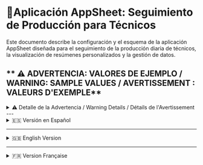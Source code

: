 # 📄Aplicación AppSheet: Seguimiento de Producción para Técnicos

Este documento describe la configuración y el esquema de la aplicación AppSheet diseñada para el seguimiento de la producción diaria de técnicos, la visualización de resúmenes personalizados y la gestión de datos.

## ** ⚠️ ADVERTENCIA: VALORES DE EJEMPLO / WARNING: SAMPLE VALUES / AVERTISSEMENT : VALEURS D'EXEMPLE**

<details>
<summary> ⚠️ Detalle de la Advertencia / Warning Details / Détails de l'Avertissement</summary>

**Español:**
Por favor, tened en cuenta que todos los valores numéricos de producción (ej. REUTI, COMPLETA, AV-POST, REP, BONOS) utilizados en la hoja de cálculo de la plantilla y en los cálculos de esta aplicación son **puramente ficticios y se incluyen únicamente con fines de demostración**. Por lo tanto, los valores calculados como PUNTOS, PB y SALARIO BRUTO también son ficticios y no representan datos reales ni compensaciones económicas verdaderas.

**English:**
Please note that all numerical production values (e.g., REUTI, COMPLETA, AV-POST, REP, BONOS) used in the template spreadsheet and in the calculations within this application are **purely fictitious and included for demonstration purposes only**. Therefore, calculated values such as POINTS, PB, and GROSS SALARY are also fictitious and do not represent real-world data or actual financial compensation.

**Français:**
Veuillez noter que toutes les valeurs numériques de production (par exemple, REUTI, COMPLETA, AV-POST, REP, BONOS) utilisées dans le modèle de feuille de calcul et dans les calculs de cette application sont **purement fictives et incluses uniquement à des fins de démonstration**. Par conséquent, les les valeurs calculées telles que POINTS, PB et SALAIRE BRUT sont également fictives et ne représentent ni des données réelles ni une compensation financière réelle.
</details>
---

<details>
<summary>🇪🇸 Versión en Español</summary>

## 📱 1. Visión General de la Aplicación

La aplicación AppSheet sirve como la interfaz principal para:
* La entrada de datos de producción diarios por parte de los técnicos.
* La visualización personalizada de su rendimiento individual.
* La presentación de un resumen consolidado con cálculos de puntos y salario bruto estimado.
* Garantizar la seguridad y privacidad de los datos, mostrando a cada usuario solo su información relevante.

<details>
<summary> 🔄 2. Fuentes de Datos</summary>

La aplicación se conecta a una única Hoja de Cálculo de Google, que contiene las siguientes pestañas tratadas como tablas en AppSheet:

* **`Datos Centralizados`**: Tabla principal para el registro de datos brutos de producción.
* **`Resumen Calculado`**: Tabla auxiliar utilizada para generar vistas de resumen agregadas y campos calculados a nivel de empleado.
</details>

<details>
<summary>3. Configuración de Tablas</summary>

### 📊 3.1. Tabla: `Datos Centralizados`

* **Propósito:** Almacenar los registros de producción diarios de todos los técnicos.
* **Fuente:** Pestaña `Datos Centralizados` de Google Sheets.
* **Comportamiento de Entrada de Datos:** Configurada para **actualizar** los registros existentes cuando un técnico envía un formulario para una `FECHA` y `Email Empleado` que ya tiene datos. Esto asegura que no se dupliquen las entradas para el mismo día y empleado.
* **Columnas Clave y Tipos (Ejemplo basado en un posible mapeo):**
    * `FECHA` (Columna A): `Number` (o `Date`, si se prefiere una fecha completa) - **Key** (parte de la clave compuesta con `Email Empleado`)
    * `REUTI` (Columna B): `Number`
    * `COMPLETA` (Columna C): `Number`
    * `AV-POST` (Columna D): `Number`
    * `REP` (Columna E): `Number`
    * `BONOS` (Columna F): `Number`
    * `NOTAS` (Columna G): `LongText`
    * `Email Empleado` (Columna H): `Email` - **Key** (parte de la clave compuesta con `FECHA`)
    * *(Opcional) `Timestamp` (Columna I):* `DateTime` (AppSheet gestionado para auditar la última modificación).

### 📊 3.2. Tabla: `Resumen Calculado`

* **Propósito:** Servir como base para mostrar los totales y cálculos agregados por empleado. Contiene una lista única de todos los emails de los empleados.
* **Fuente:** Pestaña `Resumen Calculado` de Google Sheets.
* **Columna Clave y Tipo:**
    * `Email Empleado` (Columna A): `Email` - **Key**

* **Columnas Virtuales (Campos Calculados):** Estas columnas se calculan dinámicamente en AppSheet y proporcionan las métricas de resumen:

    * **`Total REUTI`**
        * **Tipo:** `Number`
        * **Fórmula:**
            ```appsheet
            SUM(SELECT(Datos Centralizados[REUTI], [Email Empleado] = [_THISROW].[Email Empleado]))
            ```

    * **`Total COMPLETA`**
        * **Tipo:** `Number`
        * **Fórmula:**
            ```appsheet
            SUM(SELECT(Datos Centralizados[COMPLETA], [Email Empleado] = [_THISROW].[Email Empleado]))
            ```

    * **`Total AV-POST`**
        * **Tipo:** `Number`
        * **Fórmula:**
            ```appsheet
            SUM(SELECT(Datos Centralizados[AV-POST], [Email Empleado] = [_THISROW].[Email Empleado]))
            ```

    * **`Total REP`**
        * **Tipo:** `Number`
        * **Fórmula:**
            ```appsheet
            SUM(SELECT(Datos Centralizados[REP], [Email Empleado] = [_THISROW].[Email Empleado]))
            ```

    * **`Total BONOS`**
        * **Tipo:** `Number`
        * **Fórmula:**
            ```appsheet
            SUM(SELECT(Datos Centralizados[BONOS], [Email Empleado] = [_THISROW].[Email Empleado]))
            ```

    * **`PUNTOS`**
        * **Tipo:** `Number`
        * **Fórmula:**
            ```appsheet
            ([Total REUTI] * 5) + ([Total COMPLETA] * 5) + ([Total AV-POST] * 5) + ([Total REP] * 5) + ([Total BONOS] * 5)
            ```

    * **`PB`**
        * **Tipo:** `Number`
        * **Fórmula:**
            ```appsheet
            [Total REUTI] + [Total COMPLETA]
            ```

    * **`SALARIO BRUTO`**
        * **Tipo:** `Number`
        * **Fórmula:**
            ```appsheet
            ([Total REUTI] * 5) + ([Total COMPLETA] * 5) + ([Total AV-POST] * 5) + ([Total REP] * 5) + ([Total BONOS] * 5)
            ```

    * **`ADVERTENCIA_TEXTO`**
        * **Tipo:** `LongText`
        * **Fórmula:**
            ```appsheet
            "La información que se muestra es orientativa y no vinculante, puesto que muestra una producción bruta, no tiene en cuenta ni las visitas en garantía, ni repetidas, ni otros conceptos que pueden hacer que varie por lo que no puede considerarse como la producción definitiva, simplemente es orientativa con la finalidad de ayudar a los técnicos a hacer un seguimiento de su trabajo y a una mejor organización"
            ```
</details>

<details>
<summary> 👀 4. Vistas de Usuario (UX Views)</summary>

Las vistas principales de la aplicación incluyen:

* **Vista de Entrada de Producción Diaria:** (Ej. Basada en `Datos Centralizados`, tipo `Form` o `Detail/Deck`) Permite a los técnicos introducir y editar sus registros de producción para cada día.
* **`TOTAL APROXIMADO`:**
    * **Propósito:** Mostrar los totales acumulados de cada métrica, los puntos, el PB y el salario bruto estimado de cada técnico.
    * **Tabla:** `Resumen Calculado`
    * **Tipo de Vista:** Típicamente `Detail` (para que un usuario vea solo su propio resumen) o `Table`/`Deck` (para una vista de administrador).
    * **Elementos Visualizados:** Todas las Columnas Virtuales definidas anteriormente.
</details>

<details>
<summary> 🛠️ 5. Configuración de Seguridad</summary>

La aplicación implementa seguridad a nivel de fila para proteger la privacidad de los datos de cada técnico.

* **Ubicación:** `Security > Row filter condition`
* **Tablas Afectadas:** `Datos Centralizados` y `Resumen Calculado`.
* **Condición de Filtro Aplicada:** Para ambas tablas, la expresión utilizada es:
    ```appsheet
    [Email Empleado] = USEREMAIL()
    ```
    * **Efecto:** Esta condición asegura que cada usuario que inicia sesión en la aplicación solo pueda ver y acceder a las filas de datos donde el email en la columna `[Email Empleado]` coincide con su propio email de inicio de sesión (`USEREMAIL()`). Esto se aplica tanto a sus registros diarios como a sus resúmenes calculados, garantizando la confidencialidad de la información de otros usuarios.
    * *(Opcional para Administradores):* Para permitir que un administrador vea todos los datos, la condición podría extenderse a:
        `[Email Empleado] = USEREMAIL() OR USEREMAIL() = "tu.email.admin@dominio.com"` (o utilizando `USERROLE()` si hay roles definidos).
</details>

</details>

---

<details>
<summary>🇬🇧 English Version</summary>

# AppSheet Application: Technician Production Tracking

This document describes the configuration and schema of the AppSheet application designed for daily technician production tracking, personalized summary visualization, and data management.

## 1. Application Overview

The AppSheet application serves as the main interface for:
* Daily production data entry by technicians.
* Personalized visualization of individual performance.
* Presentation of a consolidated summary with calculated points and estimated gross salary.
* Ensuring data security and privacy by showing each user only their relevant information.

<details>
<summary>2. Data Sources</summary>

The application connects to a single Google Sheet, which contains the following tabs treated as tables in AppSheet:

* **`Datos Centralizados` (Centralized Data)**: Main table for raw production data logging.
* **`Resumen Calculado` (Calculated Summary)**: Auxiliary table used to generate aggregated summary views and calculated fields at the employee level.
</details>

<details>
<summary>3. Table Configurations</summary>

### 3.1. Table: `Datos Centralizados` (Centralized Data)

* **Purpose:** To store daily production records for all technicians.
* **Source:** `Datos Centralizados` tab in Google Sheets.
* **Data Entry Behavior:** Configured to **update** existing records when a technician submits a form for a `FECHA` (Date) and `Email Empleado` (Employee Email) that already has data. This ensures no duplicate entries for the same day and employee.
* **Key Columns and Types (Example based on a possible mapping):**
    * `FECHA` (Column A): `Number` (or `Date`, if a full date is preferred) - **Key** (part of composite key with `Email Empleado`)
    * `REUTI` (Column B): `Number`
    * `COMPLETA` (Column C): `Number`
    * `AV-POST` (Column D): `Number`
    * `REP` (Column E): `Number`
    * `BONOS` (Column F): `Number`
    * `NOTAS` (Column G): `LongText`
    * `Email Empleado` (Column H): `Email` - **Key** (part of composite key with `FECHA`)
    * *(Optional) `Timestamp` (Column I):* `DateTime` (AppSheet managed for auditing last modification).

### 3.2. Table: `Resumen Calculado` (Calculated Summary)

* **Purpose:** To serve as the base for displaying aggregated totals and calculations per employee. Contains a unique list of all employee emails.
* **Source:** `Resumen Calculado` tab in Google Sheets.
* **Key Column and Type:**
    * `Email Empleado` (Column A): `Email` - **Key**

* **Virtual Columns (Calculated Fields):** These columns are dynamically calculated in AppSheet and provide the summary metrics:

    * **`Total REUTI`**
        * **Type:** `Number`
        * **Formula:**
            ```appsheet
            SUM(SELECT(Datos Centralizados[REUTI], [Email Empleado] = [_THISROW].[Email Empleado]))
            ```

    * **`Total COMPLETA`**
        * **Type:** `Number`
        * **Formula:**
            ```appsheet
            SUM(SELECT(Datos Centralizados[COMPLETA], [Email Empleado] = [_THISROW].[Email Empleado]))
            ```

    * **`Total AV-POST`**
        * **Type:** `Number`
        * **Formula:**
            ```appsheet
            SUM(SELECT(Datos Centralizados[AV-POST], [Email Empleado] = [_THISROW].[Email Empleado]))
            ```

    * **`Total REP`**
        * **Type:** `Number`
        * **Formula:**
            ```appsheet
            SUM(SELECT(Datos Centralizados[REP], [Email Empleado] = [_THISROW].[Email Empleado]))
            ```

    * **`Total BONOS`**
        * **Type:** `Number`
        * **Formula:**
            ```appsheet
            SUM(SELECT(Datos Centralizados[BONOS], [Email Empleado] = [_THISROW].[Email Empleado]))
            ```

    * **`POINTS`**
        * **Type:** `Number`
        * **Formula:**
            ```appsheet
            ([Total REUTI] * 5) + ([Total COMPLETA] * 5) + ([Total AV-POST] * 5) + ([Total REP] * 5) + ([Total BONOS] * 5)
            ```

    * **`PB`**
        * **Type:** `Number`
        * **Formula:**
            ```appsheet
            [Total REUTI] + [Total COMPLETA]
            ```

    * **`GROSS SALARY`**
        * **Type:** `Number`
        * **Formula:**
            ```appsheet
            ([Total REUTI] * 5) + ([Total COMPLETA] * 5) + ([Total AV-POST] * 5) + ([Total REP] * 5) + ([Total BONOS] * 5)
            ```

    * **`DISCLAIMER_TEXT`**
        * **Type:** `LongText`
        * **Formula:**
            ```appsheet
            "The information shown is indicative and non-binding, as it represents gross production. It does not account for warranty visits, repeated visits, or other concepts that may cause variations, and therefore cannot be considered as definitive production. It is merely indicative, intended to help technicians track their work and improve organization."
            ```
</details>

<details>
<summary>4. User Views (UX Views)</summary>

The main views of the application include:

* **Daily Production Entry View:** (e.g., Based on `Datos Centralizados`, `Form` or `Detail/Deck` type) Allows technicians to enter and edit their daily production records.
* **`APPROXIMATE TOTAL`:**
    * **Purpose:** To display the accumulated totals for each metric, points, PB, and estimated gross salary for each technician.
    * **Table:** `Resumen Calculado`
    * **View Type:** Typically `Detail` (for a user to see only their own summary) or `Table`/`Deck` (for an administrator's view).
    * **Displayed Elements:** All Virtual Columns defined above.
</details>

<details>
<summary>5. Security Configuration</summary>

The application implements row-level security to protect the privacy of each technician's data.

* **Location:** `Security > Row filter condition`
* **Affected Tables:** `Datos Centralizados` and `Resumen Calculado`.
* **Applied Filter Condition:** For both tables, the expression used is:
    ```appsheet
    [Email Empleado] = USEREMAIL()
    ```
    * **Effect:** This condition ensures that each user logged into the application can only see and access data rows where the email in the `[Email Empleado]` column matches their own login email (`USEREMAIL()`). This applies to both their daily records and calculated summaries, guaranteeing the confidentiality of other users' information.
    * *(Optional for Admins):* To allow an administrator to view all data, the condition could be extended to:
        `[Email Empleado] = USEREMAIL() OR USEREMAIL() = "your.admin.email@domain.com"` (or using `USERROLE()` if roles are defined).
</details>

</details>

---

<details>
<summary>🇫🇷 Version Française</summary>

# Application AppSheet : Suivi de Production des Techniciens

Ce document décrit la configuration et le schéma de l'application AppSheet conçue pour le suivi quotidien de la production des techniciens, la visualisation personnalisée des résumés et la gestion des données.

## 1. Vue d'Ensemble de l'Application

L'application AppSheet sert d'interface principale pour :
* La saisie quotidienne des données de production par les techniciens.
* La visualisation personnalisée de leurs performances individuelles.
* La présentation d'un résumé consolidé avec des calculs de points et un salaire brut estimé.
* Assurer la sécurité et la confidentialité des données en n'affichant à chaque utilisateur que les informations qui le concernent.

<details>
<summary>2. Sources de Données</summary>

L'application se connecte à une unique feuille de calcul Google, qui contient les onglets suivants traités comme des tables dans AppSheet :

* **`Datos Centralizados` (Données Centralisées)** : Table principale pour l'enregistrement des données de production brutes.
* **`Resumen Calculado` (Résumé Calculé)** : Table auxiliaire utilisée pour générer des vues de résumé agrégées et des champs calculés au niveau de l'employé.
</details>

<details>
<summary>3. Configuration des Tables</summary>

### 3.1. Tableau : `Datos Centralizados` (Données Centralisées)

* **Objectif :** Stocker les enregistrements de production quotidiens de tous les techniciens.
* **Source :** Onglet `Datos Centralizados` de Google Sheets.
* **Comportement de Saisie de Données :** Configuré pour **mettre à jour** les enregistrements existants lorsqu'un technicien soumet un formulaire pour une `FECHA` (Date) et un `Email Empleado` (E-mail de l'Employé) qui a déjà des données. Cela garantit l'absence de doublons pour le même jour et le même employé.
* **Colonnes Clés et Types (Exemple basé sur un mappage possible) :**
    * `FECHA` (Colonne A) : `Number` (ou `Date`, si une date complète est préférée) - **Clé** (partie de la clé composite avec `Email Empleado`)
    * `REUTI` (Colonne B) : `Number`
    * `COMPLETA` (Colonne C) : `Number`
    * `AV-POST` (Colonne D) : `Number`
    * `REP` (Colonne E) : `Number`
    * `BONOS` (Colonne F) : `Number`
    * `NOTAS` (Colonne G) : `LongText`
    * `Email Empleado` (Colonne H) : `Email` - **Clé** (partie de la clé composite avec `FECHA`)
    * *(Optionnel) `Timestamp` (Colonne I) :* `DateTime` (géré par AppSheet pour l'audit de la dernière modification).

### 3.2. Tableau : `Resumen Calculado` (Résumé Calculé)

* **Objectif :** Servir de base pour afficher les totaux agrégés et les calculs par employé. Contient une liste unique de tous les e-mails des employés.
* **Source :** Onglet `Resumen Calculado` de Google Sheets.
* **Colonne Clé et Type :**
    * `Email Empleado` (Colonne A) : `Email` - **Clé**

* **Colonnes Virtuelles (Champs Calculés) :** Ces colonnes sont calculées dynamiquement dans AppSheet et fournissent les métriques de résumé :

    * **`Total REUTI`**
        * **Type :** `Number`
        * **Formule :**
            ```appsheet
            SUM(SELECT(Datos Centralizados[REUTI], [Email Empleado] = [_THISROW].[Email Empleado]))
            ```

    * **`Total COMPLETA`**
        * **Type :** `Number`
        * **Formule :**
            ```appsheet
            SUM(SELECT(Datos Centralizados[COMPLETA], [Email Empleado] = [_THISROW].[Email Empleado]))
            ```

    * **`Total AV-POST`**
        * **Type :** `Number`
        * **Formule :**
            ```appsheet
            SUM(SELECT(Datos Centralizados[AV-POST], [Email Empleado] = [_THISROW].[Email Empleado]))
            ```

    * **`Total REP`**
        * **Type :** `Number`
        * **Formule :**
            ```appsheet
            SUM(SELECT(Datos Centralizados[REP], [Email Empleado] = [_THISROW].[Email Empleado]))
            ```

    * **`Total BONOS`**
        * **Type :** `Number`
        * **Formule :**
            ```appsheet
            SUM(SELECT(Datos Centralizados[BONOS], [Email Empleado] = [_THISROW].[Email Empleado]))
            ```

    * **`POINTS`**
        * **Type :** `Number`
        * **Formule :**
            ```appsheet
            ([Total REUTI] * 5) + ([Total COMPLETA] * 5) + ([Total AV-POST] * 5) + ([Total REP] * 5) + ([Total BONOS] * 5)
            ```

    * **`PB`**
        * **Type :** `Number`
        * **Formule :**
            ```appsheet
            [Total REUTI] + [Total COMPLETA]
            ```

    * **`SALAIRE BRUT`**
        * **Type :** `Number`
        * **Formule :**
            ```appsheet
            ([Total REUTI] * 5) + ([Total COMPLETA] * 5) + ([Total AV-POST] * 5) + ([Total REP] * 5) + ([Total BONOS] * 5)
            ```

    * **`TEXTE_AVERTISSEMENT`**
        * **Type :** `LongText`
        * **Formule :**
            ```appsheet
            "Les informations présentées sont indicatives et non contraignantes, car elles représentent une production brute. Elles ne tiennent pas compte des visites sous garantie, des visites répétées ou d'autres concepts pouvant entraîner des variations, et ne peuvent donc pas être considérées comme la production définitive. Elles sont simplement indicatives, destinées à aider les techniciens à suivre leur travail et à améliorer leur organisation."
            ```
</details>

<details>
<summary>4. Vues Utilisateur (UX Views)</summary>

Les vues principales de l'application comprennent :

* **Vue de Saisie de Production Quotidienne :** (Ex. Basée sur `Datos Centralizados`, type `Form` ou `Detail/Deck`) Permet aux techniciens de saisir et de modifier leurs enregistrements de production quotidiens.
* **`TOTAL APPROXIMATIF` :**
    * **Objectif :** Afficher les totaux cumulés pour chaque métrique, les points, le PB et le salaire brut estimé de chaque technicien.
    * **Table :** `Resumen Calculado`
    * **Type de Vue :** Généralement `Detail` (pour qu'un utilisateur ne voie que son propre résumé) ou `Table`/`Deck` (pour une vue administrateur).
    * **Éléments Affichés :** Toutes les colonnes virtuelles définies ci-dessus.
</details>

<details>
<summary>5. Configuration de Sécurité</summary>

L'application met en œuvre une sécurité au niveau des lignes pour protéger la confidentialité des données de chaque technicien.

* **Emplacement :** `Security > Row filter condition`
* **Tables Affectées :** `Datos Centralizados` et `Resumen Calculado`.
* **Condition de Filtre Appliquée :** Pour les deux tables, l'expression utilisée est :
    ```appsheet
    [Email Empleado] = USEREMAIL()
    ```
    * **Effet :** Cette condition garantit que chaque utilisateur connecté à l'application ne peut voir et accéder qu'aux lignes de données où l'e-mail de la colonne `[Email Empleado]` correspond à son propre e-mail de connexion (`USEREMAIL()`). Cela s'applique à la fois à leurs enregistrements quotidiens et à leurs résumés calculés, garantissant la confidentialité des informations des autres utilisateurs.
    * *(Optionnel pour les Administrateurs) :* Pour permettre à un administrateur de voir toutes les données, la condition pourrait être étendue à :
        `[Email Empleado] = USEREMAIL() OR USEREMAIL() = "votre.email.admin@domaine.com"` (ou en utilisant `USERROLE()` si des rôles sont définis).
</details>

</details>
